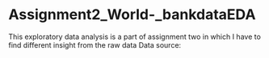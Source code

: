 # Assignment2_World-_bankdataEDA
This exploratory data analysis is a part of assignment two in which I have to find different insight from the raw data Data source:
